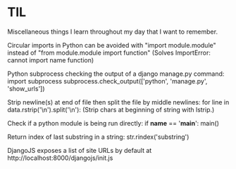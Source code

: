 # TIL
Miscellaneous things I learn throughout my day that I want to remember.

Circular imports in Python can be avoided with "import module.module" instead of "from module.module import function"
(Solves ImportError: cannot import name function)

Python subprocess checking the output of a django manage.py command:
import subprocess
subprocess.check_output(['python', 'manage.py', 'show_urls'])


Strip newline(s) at end of file then split the file by middle newlines:
for line in data.rstrip('\n').split('\n'):
(Strip chars at beginning of string with lstrip.)

Check if a python module is being run directly:
if __name__ == '__main__':
    main()

Return index of last substring in a string:
str.rindex('substring')

DjangoJS exposes a list of site URLs by default at http://localhost:8000/djangojs/init.js
